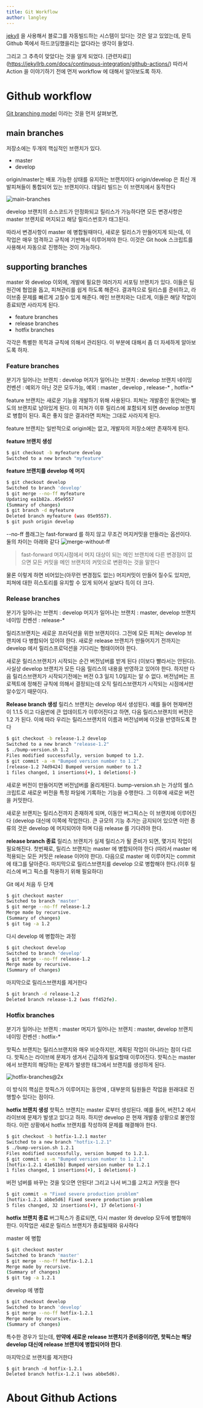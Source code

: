 ```yaml
---
title: Git Workflow
author: langley
---
```


[jekyll](https://github.com/jekyll/jekyll) 을 사용해서 블로그를 자동빌드하는 시스템이 있다는 것은 알고 있었는데, 문득 Github 쪽에서 하드코딩했을리는 없다라는 생각이 들었다.

그리고 그 추측이 맞았다는 것을 알게 되었다.
[관련자료]](https://jekyllrb.com/docs/continuous-integration/github-actions/)
따라서 Action 을 이야기하기 전에 먼저 workflow 에 대해서 알아보도록 하자.

# Github workflow
[Git branching model](https://nvie.com/posts/a-successful-git-branching-model/) 이라는 것을 먼저 살펴보면,


## main branches
저장소에는 두개의 핵심적인 브랜치가 있다.

* master
* develop

origin/master는 배포 가능한 상태를 유지하는 브랜치이다
origin/develop 은 최신 개발피쳐들이 통합되어 있는 브랜치이다. 데일리 빌드는 이 브랜치에서 동작한다

![main-branches](main-branches@2x.png)

develop 브랜치의 소스코드가 안정화되고 릴리스가 가능하다면 모든 변경사항은 master 브랜치로 머지되고 해당 릴리스번호가 태그된다.

따라서 변경사항이 master 에 병합될때마다, 새로운 릴리스가 만들어지게 되는데, 이 작업은 매우 엄격하고 규칙에 기반해서 이루어져야 한다. 이것은 Git hook 스크립트를 사용해서 자동으로 진행하는 것이 가능하다.

## supporting branches

master 와 develop 이외에, 개발에 필요한 여러가지 서포팅 브랜치가 있다. 이들은 팀원간에 협업을 돕고, 피쳐관리를 쉽게 하도록 해준다. 결과적으로 릴리스를 준비하고, 라이브중 문제를 빠르게 고칠수 있게 해준다. 메인 브랜치와는 다르게, 이들은 해당 작업이 종료되면 사라지게 된다.

* feature branches
* release branches
* hotfix branches

각각은 특별한 목적과 규칙에 의해서 관리된다. 이 부분에 대해서 좀 더 자세하게 알아보도록 하자.

### Feature branches
분기가 일어나는 브랜치 : develop
머지가 일어나는 브랜치 : develop
브랜치 네이밍 컨벤션 : 예외가 아닌 것은 모두가능,  예외 : master , develop , release-* , hotfix-*

feature 브랜치는 새로운 기능을 개발하기 위해 사용된다. 피쳐는 개발중인 동안에는 별도의 브랜치로 남아있게 된다. 이 피쳐가 이후 릴리스에 포함되게 되면 develop 브랜치로 병합이 된다. 혹은 좋지 않은 결과라면 피쳐는 그대로 사라지게 된다.

feature 브랜치는 일반적으로 origin에는 없고, 개발자의 저장소에만 존재하게 된다. 

**feature 브랜치 생성**
``` bash
$ git checkout -b myfeature develop
Switched to a new branch "myfeature"
```

**feature 브랜치를 develop 에 머지**
``` bash
$ git checkout develop
Switched to branch 'develop'
$ git merge --no-ff myfeature
Updating ea1b82a..05e9557
(Summary of changes)
$ git branch -d myfeature
Deleted branch myfeature (was 05e9557).
$ git push origin develop
```
--no-ff 플래그는 fast-forward 를 하지 않고 무조건 머지커밋을 만들라는 옵션이다. 둘의 차이는 아래와 같다
![merge-without-ff](merge-without-ff@2x.png)
> fast-forward 머지시점에서 머지 대상이 되는 메인 브랜치에 다른 변경점이 없으면 모든 커밋을 메인 브랜치의 커밋으로 변환하는 것을 말한다

물론 이렇게 하면 비어있는(아무런 변경점도 없는) 머지커밋이 만들어 질수도 있지만, 피쳐에 대한 히스토리를 유지할 수 있게 되어서 실보다 득이 더 크다.



### Release branches

분기가 일어나는 브랜치 : develop
머지가 일어나는 브랜치 : master, develop
브랜치 네이밍 컨벤션 : release-*

릴리즈브랜치는 새로운 프러덕션을 위한 브랜치이다. 그전에  모든 피쳐는 develop 브랜치에 다 병합되어 있어야 한다. 새로운 release 브랜치가 만들어지기 전까지는 develop 에서 릴리스프로덕션을 기다리는 형태이어야 한다.

새로운 릴리스브랜치가 시작되는 순간 버전넘버를 받게 된다 (이보다 빨라서는 안된다). 사실상 develop 브랜치가 모든 다음 릴리스의 내용을 반영하고 있어야 한다. 하지만 다음 릴리스브랜치가 시작되기전에는 버전 0.3 일지 1.0일지는 알 수 없다. 버전넘버는 프로젝트에 정해진 규칙에 의해서 결정되는데 오직 릴리스브랜치가 시작되는 시점에서만 알수있기 때문이다.

**Release branch 생성**
릴리스 브랜치는 develop 에서 생성된다. 예를 들어 현재버전이 1.1.5 이고 다음번에 큰 업데이트가 이루어진다고 하면, 다음 릴리스브랜치의 버전은 1.2 가 된다. 이에 따라 우리는 릴리스브랜치의 이름과 버전넘버에 이것을 반영하도록 한다
``` bash
$ git checkout -b release-1.2 develop
Switched to a new branch "release-1.2"
$ ./bump-version.sh 1.2
Files modified successfully, version bumped to 1.2.
$ git commit -a -m "Bumped version number to 1.2"
[release-1.2 74d9424] Bumped version number to 1.2
1 files changed, 1 insertions(+), 1 deletions(-)
```
새로운 버전이 만들어지면 버전넘버를 올리게된다. bump-version.sh 는 가상의 쉘스크립트로 새로운 버전을 특정 파일에 기록하는 기능을 수행한다. 그 이후에 새로운 버전을 커밋한다.

새로운 브랜치는 릴리스전까지 존재하게 되며, 이동안 버그픽스는 이 브랜치에 이루어진다 (develop 대신에 이쪽에 작업한다). 큰 규모의 기능 추가는 금지되어 있으면 이런 종류의 것은 develop 에 머지되어야 하며 다음 release 를 기다려야 한다.

**release branch 종료**
릴리스 브랜치가 실제 릴리스가 될 준비가 되면, 몇가지 작업이 필요해진다. 첫번째로, 릴리스 브랜치는 master 에 병합되어야 한다 (따라서 master 에 적용되는 모든 커밋은 release 이어야 한다). 다음으로 master 에 이루어지는 commit 에 태그를 달아준다. 마지막으로 릴리스브랜치를 develop 으로 병합해야 한다.(이후 릴리스에 버그 픽스를 적용하기 위해 필요하다)

Git 에서 처음 두 단계
``` bash
$ git checkout master
Switched to branch 'master'
$ git merge --no-ff release-1.2
Merge made by recursive.
(Summary of changes)
$ git tag -a 1.2
```

다시 develop 에 병합하는 과정
``` bash
$ git checkout develop
Switched to branch 'develop'
$ git merge --no-ff release-1.2
Merge made by recursive.
(Summary of changes)
```

마지막으로 릴리스브랜치를 제거한다
``` bash
$ git branch -d release-1.2
Deleted branch release-1.2 (was ff452fe).
```

### Hotfix branches

분기가 일어나는 브랜치 : master
머지가 일어나는 브랜치 : master, develop
브랜치 네이밍 컨벤션 : hotfix-*

핫픽스 브랜치는 릴리스브랜치와 매우 비슷하지만, 계획된 작업이 아니라는 점이 다르다. 핫픽스는 라이브에 문제가 생겨서 긴급하게 필요할때 이루어진다. 핫픽스는 master 에서 브랜치의 해당하는 문제가 발생한 태그에서 브랜치를 생성하게 된다.

![hotfix-branches@2x](hotfix-branches@2x.png)

이 방식의 핵심은 핫픽스가 이루어지는 동안에 , 대부분의 팀원들은 작업을 원래대로 진행할수 있다는 점이다.

**hotfix 브랜치 생성**
핫픽스 브랜치는 master 로부터 생성된다. 예를 들어, 버전1.2 에서 라이브에 문제가 발생고 있다고 하자. 하지만 develop 은 현재 개발중 상황으로 불안정하다. 이런 상황에서 hotfix 브랜치를 작성하여 문제를 해결해야 한다.

``` bash
$ git checkout -b hotfix-1.2.1 master
Switched to a new branch "hotfix-1.2.1"
$ ./bump-version.sh 1.2.1
Files modified successfully, version bumped to 1.2.1.
$ git commit -a -m "Bumped version number to 1.2.1"
[hotfix-1.2.1 41e61bb] Bumped version number to 1.2.1
1 files changed, 1 insertions(+), 1 deletions(-)
```

버전 넘버를 바꾸는 것을 잊으면 안된다!
그리고 나서 버그를 고치고 커밋을 한다

``` bash
$ git commit -m "Fixed severe production problem"
[hotfix-1.2.1 abbe5d6] Fixed severe production problem
5 files changed, 32 insertions(+), 17 deletions(-)
```

**hotfix 브랜치 종료**
버그픽스가 종료되면, 다시 master 와 develop 모두에 병합해야 한다. 이작업은 새로운 릴리스 브랜치가 종료될때와 유사하다

master 에 병합
``` bash
$ git checkout master
Switched to branch 'master'
$ git merge --no-ff hotfix-1.2.1
Merge made by recursive.
(Summary of changes)
$ git tag -a 1.2.1
```

develop 에 병합
``` bash
$ git checkout develop
Switched to branch 'develop'
$ git merge --no-ff hotfix-1.2.1
Merge made by recursive.
(Summary of changes)
```
특수한 경우가 있는데, **만약에 새로운 release 브랜치가 준비중이라면, 핫픽스는 해당 develop 대신에 release 브랜치에 병합되어야 한다**. 

마지막으로 브랜치를 제거한다
```
$ git branch -d hotfix-1.2.1
Deleted branch hotfix-1.2.1 (was abbe5d6).
```

# About Github Actions

